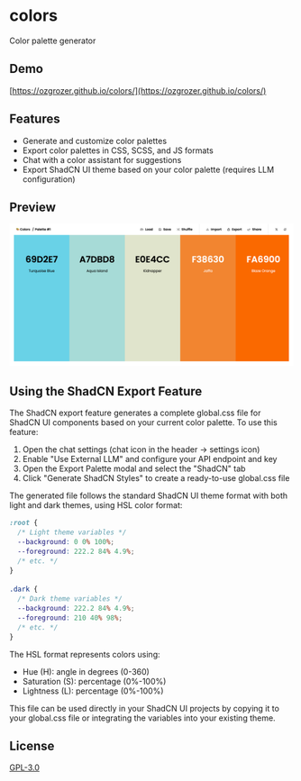 # colors

Color palette generator

## Demo

[https://ozgrozer.github.io/colors/](https://ozgrozer.github.io/colors/)

## Features

- Generate and customize color palettes
- Export color palettes in CSS, SCSS, and JS formats
- Chat with a color assistant for suggestions
- Export ShadCN UI theme based on your color palette (requires LLM configuration)

## Preview

<img src="./preview/Screenshot 2024-07-01 at 5.43.11 PM.png" alt="" width="600" />

## Using the ShadCN Export Feature

The ShadCN export feature generates a complete global.css file for ShadCN UI components based on your current color palette. To use this feature:

1. Open the chat settings (chat icon in the header -> settings icon)
2. Enable "Use External LLM" and configure your API endpoint and key
3. Open the Export Palette modal and select the "ShadCN" tab
4. Click "Generate ShadCN Styles" to create a ready-to-use global.css file

The generated file follows the standard ShadCN UI theme format with both light and dark themes, using HSL color format:

```css
:root {
  /* Light theme variables */
  --background: 0 0% 100%;
  --foreground: 222.2 84% 4.9%;
  /* etc. */
}

.dark {
  /* Dark theme variables */
  --background: 222.2 84% 4.9%;
  --foreground: 210 40% 98%;
  /* etc. */
}
```

The HSL format represents colors using:
- Hue (H): angle in degrees (0-360)
- Saturation (S): percentage (0%-100%)
- Lightness (L): percentage (0%-100%)

This file can be used directly in your ShadCN UI projects by copying it to your global.css file or integrating the variables into your existing theme.

## License

[GPL-3.0](./license)
